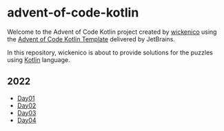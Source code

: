 # advent-of-code-kotlin

Welcome to the Advent of Code Kotlin project created by [wickenico][github] using the [Advent of Code Kotlin Template][template] delivered by JetBrains.

In this repository, wickenico is about to provide solutions for the puzzles using [Kotlin][kotlin] language.

[aoc]: https://adventofcode.com
[docs]: https://kotlinlang.org/docs/home.html
[github]: https://github.com/wickenico
[kotlin]: https://kotlinlang.org
[template]: https://github.com/kotlin-hands-on/advent-of-code-kotlin-template

## 2022 

- [Day01](https://github.com/wickenico/advent-of-code-kotlin/tree/main/src/day01)
- [Day02](https://github.com/wickenico/advent-of-code-kotlin/tree/main/src/day02)
- [Day03](https://github.com/wickenico/advent-of-code-kotlin/tree/main/src/day03)
- [Day04](https://github.com/wickenico/advent-of-code-kotlin/tree/main/src/day04)
